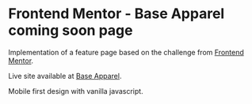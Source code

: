 # Frontend Mentor - Base Apparel coming soon page

Implementation of a feature page based on the challenge from [Frontend Mentor](https://www.frontendmentor.io).

Live site available at [Base Apparel](https://alexkmarshall.github.io/base-apparel-coming-soon/).

Mobile first design with vanilla javascript.
